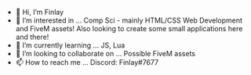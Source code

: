 - 👋 Hi, I’m Finlay
- 👀 I’m interested in ...
Comp Sci - mainly HTML/CSS Web Development and FiveM assets! Also looking to create some small applications here and there!
- 🌱 I’m currently learning ...
JS, Lua
- 💞️ I’m looking to collaborate on ...
Possible FiveM assets
- 📫 How to reach me ...
Discord: Finlay#7677

